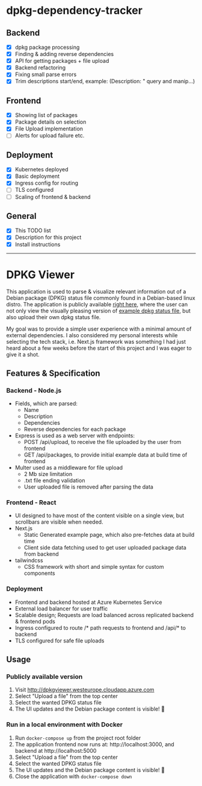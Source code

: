 # dpkg-dependency-tracker

## Backend
- [x] dpkg package processing
- [x] Finding & adding reverse dependencies
- [x] API for getting packages + file upload
- [x] Backend refactoring
- [x] Fixing small parse errors
- [x] Trim descriptions start/end, example: (Description: " query and manip...)

## Frontend 
- [x] Showing list of packages
- [x] Package details on selection
- [x] File Upload implementation
- [ ] Alerts for upload failure etc.

## Deployment
- [x] Kubernetes deployed
- [x] Basic deployment
- [x] Ingress config for routing
- [ ] TLS configured
- [ ] Scaling of frontend & backend

## General
- [x] This TODO list
- [x] Description for this project
- [x] Install instructions

---
# DPKG Viewer

This application is used to parse & visualize relevant information out of a Debian package (DPKG) status file commonly found in a Debian-based linux distro. The application is publicly available [right here](http://dpkgviewer.westeurope.cloudapp.azure.com), where the user can not only view the visually pleasing version of [example dpkg status file](backend/storage/example-dpkg-data.txt), but also upload their own dpkg status file.  

My goal was to provide a simple user experience with a minimal amount of external dependencies. I also considered my personal interests while selecting the tech stack, i.e. Next.js framework was something I had just heard about a few weeks before the start of this project and I was eager to give it a shot.  

## Features & Specification

### Backend - Node.js
- Fields, which are parsed:
  - Name
  - Description
  - Dependencies
  - Reverse dependencies for each package
- Express is used as a web server with endpoints:
  - POST /api/upload, to receive the file uploaded by the user from frontend
  - GET /api/packages, to provide initial example data at build time of frontend
- Multer used as a middleware for file upload
  - 2 Mb size limitation
  - .txt file ending validation
  - User uploaded file is removed after parsing the data 

### Frontend - React
- UI designed to have most of the content visible on a single view, but scrollbars are visible when needed.
- Next.js
  - Static Generated example page, which also pre-fetches data at build time
  - Client side data fetching used to get user uploaded package data from backend 
- tailwindcss
  - CSS framework with short and simple syntax for custom components

### Deployment
- Frontend and backend hosted at Azure Kubernetes Service
- External load balancer for user traffic
- Scalable design; Requests are load balanced across replicated backend & frontend pods
- Ingress configured to route /* path requests to frontend and /api/* to backend
- TLS configured for safe file uploads

## Usage

### Publicly available version
1. Visit http://dpkgviewer.westeurope.cloudapp.azure.com
2. Select "Upload a file" from the top center
3. Select the wanted DPKG status file
4. The UI updates and the Debian package content is visible! :sunrise:

### Run in a local environment with Docker
1. Run `docker-compose up` from the project root folder
3. The application frontend now runs at: http://localhost:3000, and backend at http://localhost:5000
4. Select "Upload a file" from the top center
5. Select the wanted DPKG status file
6. The UI updates and the Debian package content is visible! :sunrise:
7. Close the application with `docker-compose down`
